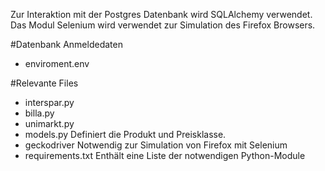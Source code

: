 Zur Interaktion mit der Postgres Datenbank wird SQLAlchemy verwendet.
Das Modul Selenium wird verwendet zur Simulation des Firefox Browsers.

#Datenbank Anmeldedaten
- enviroment.env

#Relevante Files
- interspar.py
- billa.py 
- unimarkt.py
- models.py Definiert die Produkt und Preisklasse. 
- geckodriver Notwendig zur Simulation von Firefox mit Selenium
- requirements.txt Enthält eine Liste der notwendigen Python-Module


